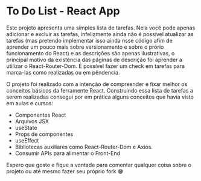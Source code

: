 # To Do List - React App

Este projeto apresenta uma simples lista de tarefas. Nela você pode apenas adicionar e excluir as tarefas, infelizmente ainda não é possível atualizar as tarefas (mas pretendo implementar isso ainda nsse código afim de aprender um pouco mais sobre versionamento e sobre o prório funcionamento do React) e as descrições são apenas ilustrativas, o principal motivo da existência das páginas de descrição foi aprender a utilizar o React-Router-Dom. É possível fazer um check em tarefas para marca-las como realizadas ou em pêndencia.

O projeto foi realizado com a intenção de compreender e fixar melhor os conceitos básicos da ferramente React. Construindo essa lista de tarefas a serem realizadas consegui por em prática alguns conceitos que havia visto em aulas e cursos:

- Componentes React <br>
- Arquivos JSX <br>
- useState <br>
- Props de componentes <br>
- useEffect <br>
- Bibliotecas auxiliares como React-Router-Dom e Axios. <br>
- Consumir APIs para alimentar o Front-End <br>

Espero que goste e fique a vontade para comentar qualquer coisa sobre o projeto ou até mesmo fazer seu próprio fork 😁
